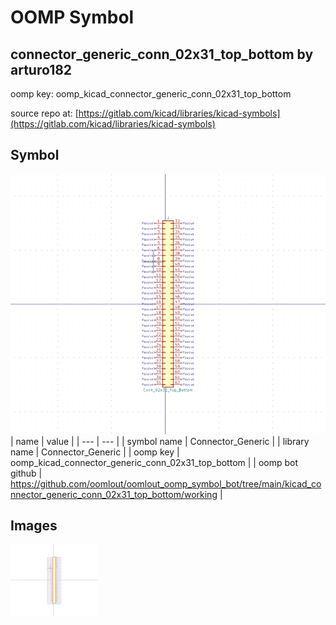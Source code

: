 # OOMP Symbol  
## connector_generic_conn_02x31_top_bottom  by arturo182  
  
oomp key: oomp_kicad_connector_generic_conn_02x31_top_bottom  
  
source repo at: [https://gitlab.com/kicad/libraries/kicad-symbols](https://gitlab.com/kicad/libraries/kicad-symbols)  
## Symbol  
  
[![working.png](working_600.png)](working.png)  
| name | value | 
| --- | --- | 
| symbol name | Connector_Generic | 
| library name | Connector_Generic | 
| oomp key | oomp_kicad_connector_generic_conn_02x31_top_bottom | 
| oomp bot github | https://github.com/oomlout/oomlout_oomp_symbol_bot/tree/main/kicad_connector_generic_conn_02x31_top_bottom/working | 
## Images  
  
[![working.png](working_140.png)](working.png)  
